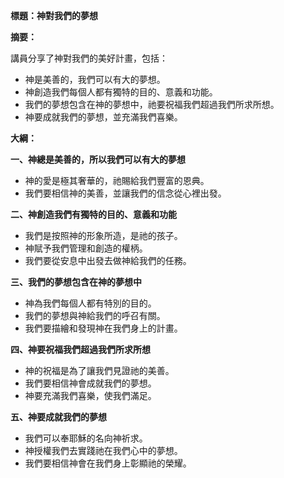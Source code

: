 **標題：神對我們的夢想**

**摘要：**

講員分享了神對我們的美好計畫，包括：

* 神是美善的，我們可以有大的夢想。
* 神創造我們每個人都有獨特的目的、意義和功能。
* 我們的夢想包含在神的夢想中，祂要祝福我們超過我們所求所想。
* 神要成就我們的夢想，並充滿我們喜樂。

**大綱：**

**一、神總是美善的，所以我們可以有大的夢想**
* 神的愛是極其奢華的，祂賜給我們豐富的恩典。
* 我們要相信神的美善，並讓我們的信念從心裡出發。

**二、神創造我們有獨特的目的、意義和功能**
* 我們是按照神的形象所造，是祂的孩子。
* 神賦予我們管理和創造的權柄。
* 我們要從安息中出發去做神給我們的任務。

**三、我們的夢想包含在神的夢想中**
* 神為我們每個人都有特別的目的。
* 我們的夢想與神給我們的呼召有關。
* 我們要描繪和發現神在我們身上的計畫。

**四、神要祝福我們超過我們所求所想**
* 神的祝福是為了讓我們見證祂的美善。
* 我們要相信神會成就我們的夢想。
* 神要充滿我們喜樂，使我們滿足。

**五、神要成就我們的夢想**
* 我們可以奉耶穌的名向神祈求。
* 神授權我們去實踐祂在我們心中的夢想。
* 我們要相信神會在我們身上彰顯祂的榮耀。
